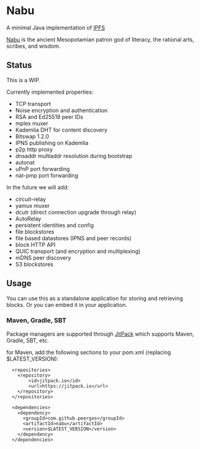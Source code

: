 # Nabu

A minimal Java implementation of [IPFS](https:/ipfs.io)

[Nabu](https://en.wikipedia.org/wiki/Nabu) is the ancient Mesopotamian patron god of literacy, the rational arts, scribes, and wisdom.

## Status
This is a WIP.

Currently implemented properties:
* TCP transport
* Noise encryption and authentication
* RSA and Ed25519 peer IDs
* mplex muxer
* Kademlia DHT for content discovery
* Bitswap 1.2.0
* IPNS publishing on Kademlia
* p2p http proxy
* dnsaddr multiaddr resolution during bootstrap
* autonat
* uPnP port forwarding
* nat-pmp port forwarding

In the future we will add:
* circuit-relay
* yamux muxer
* dcutr (direct connection upgrade through relay)
* AutoRelay
* persistent identities and config
* file blockstores
* file based datastores (IPNS and peer records)
* block HTTP API
* QUIC transport (and encryption and multiplexing)
* mDNS peer discovery
* S3 blockstores

## Usage
You can use this as a standalone application for storing and retrieving blocks. Or you can embed it in your application. 

### Maven, Gradle, SBT

Package managers are supported through [JitPack](https://jitpack.io/#ipfs/java-ipfs-http-client/) which supports Maven, Gradle, SBT, etc.

for Maven, add the following sections to your pom.xml (replacing $LATEST_VERSION):
```
  <repositories>
    <repository>
        <id>jitpack.io</id>
        <url>https://jitpack.io</url>
    </repository>
  </repositories>

  <dependencies>
    <dependency>
      <groupId>com.github.peergos</groupId>
      <artifactId>nabu</artifactId>
      <version>$LATEST_VERSION</version>
    </dependency>
  </dependencies>
```